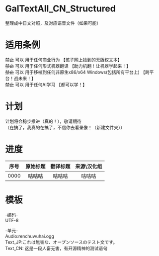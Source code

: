 # GalTextAll_CN_Structured
整理成中日文对照，及对应语音文件（如果可能） 

# 适用条例
~~禁止~~ 可以 用于任何商业行为 【孩子网上捡到的无版权文本】  
~~禁止~~ 可以 用于任何形式机器翻译 【助力机翻！让机器学起来！】  
~~禁止~~ 可以 用于移植到任何非原生x86/x64 Windows(包括所有平台上) 【跨平台！战未来！】  
~~禁止~~ 可以 用于任何AI学习 【都可以学！】  

# 计划
计划将会稳步推进（真的！），敬请期待  
（在搞了，我真的在搞了，不信你去看录像！（新建文件夹））
# 进度
| 序号 | 原始标题 | 翻译标题 | 来源\汉化组 |
| :-----: | :-----: | :-----: | :-----: |
| 0000 | 咕咕咕 | 咕咕咕 | 咕咕咕 |

# 模板
-编码-  
UTF-8  

-单元-  
Audio:renchuwuhai.ogg  
Text_JP:これは無害な、オープンソースのテスト文です。  
Text_CN: 这是一段人畜无害，有开源精神的测试语句  
